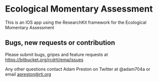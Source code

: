 
Ecological Momentary Assessment
=====================

This is an IOS app using the ResearchKit framework for the Ecological Momentary Assessment

Bugs, new requests or contribution
--------------
Please submit bugs, gripes and feature requests at https://bitbucket.org/rcdrti/ema/issues

Any other questions contact Adam Preston on Twitter at @adam704a or email  apreston@rti.org




